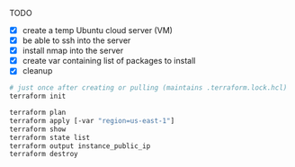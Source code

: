TODO

* [x] create a temp Ubuntu cloud server (VM)
* [x] be able to ssh into the server
* [x] install nmap into the server
* [x] create var containing list of packages to install
* [x] cleanup

```sh
# just once after creating or pulling (maintains .terraform.lock.hcl)
terraform init

terraform plan
terraform apply [-var "region=us-east-1"]
terraform show
terraform state list
terraform output instance_public_ip
terraform destroy
```